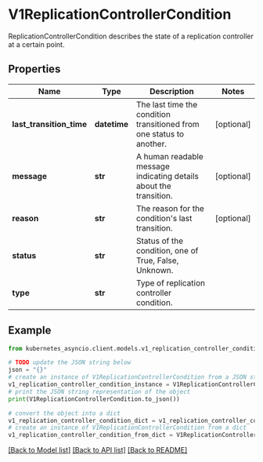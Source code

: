 # V1ReplicationControllerCondition

ReplicationControllerCondition describes the state of a replication controller at a certain point.

## Properties

Name | Type | Description | Notes
------------ | ------------- | ------------- | -------------
**last_transition_time** | **datetime** | The last time the condition transitioned from one status to another. | [optional] 
**message** | **str** | A human readable message indicating details about the transition. | [optional] 
**reason** | **str** | The reason for the condition&#39;s last transition. | [optional] 
**status** | **str** | Status of the condition, one of True, False, Unknown. | 
**type** | **str** | Type of replication controller condition. | 

## Example

```python
from kubernetes_asyncio.client.models.v1_replication_controller_condition import V1ReplicationControllerCondition

# TODO update the JSON string below
json = "{}"
# create an instance of V1ReplicationControllerCondition from a JSON string
v1_replication_controller_condition_instance = V1ReplicationControllerCondition.from_json(json)
# print the JSON string representation of the object
print(V1ReplicationControllerCondition.to_json())

# convert the object into a dict
v1_replication_controller_condition_dict = v1_replication_controller_condition_instance.to_dict()
# create an instance of V1ReplicationControllerCondition from a dict
v1_replication_controller_condition_from_dict = V1ReplicationControllerCondition.from_dict(v1_replication_controller_condition_dict)
```
[[Back to Model list]](../README.md#documentation-for-models) [[Back to API list]](../README.md#documentation-for-api-endpoints) [[Back to README]](../README.md)


